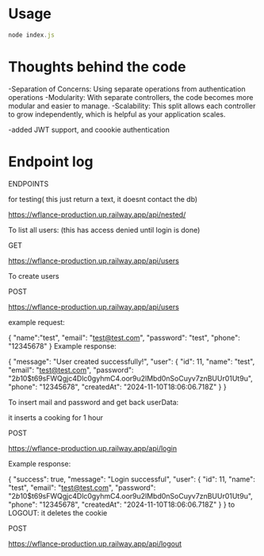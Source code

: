 # Usage

```javascript
node index.js
```

# Thoughts behind the code

-Separation of Concerns: Using separate operations from authentication operations
-Modularity: With separate controllers, the code becomes more modular and easier to manage.
-Scalability: This split allows each controller to grow independently, which is helpful as your application scales.

-added JWT support, and coookie authentication

# Endpoint log

ENDPOINTS

for testing( this just return a text, it doesnt contact the db)

https://wflance-production.up.railway.app/api/nested/

To list all users: (this has access denied until login is done)

GET

https://wflance-production.up.railway.app/api/users

To create users

POST

https://wflance-production.up.railway.app/api/users

example request:

{
"name":"test",
"email": "test@test.com",
"password": "test",
"phone": "12345678"
}
Example response:

{
"message": "User created successfully!",
"user": {
"id": 11,
"name": "test",
"email": "test@test.com",
"password": "$2b$10$t69sFWQgjc4Dlc0gyhmC4.oor9u2lMbd0nSoCuyv7znBUUr01Ut9u",
"phone": "12345678",
"createdAt": "2024-11-10T18:06:06.718Z"
}
}

To insert mail and password and get back userData:

it inserts a cooking for 1 hour

POST

https://wflance-production.up.railway.app/api/login

Example response:

{
"success": true,
"message": "Login successful",
"user": {
"id": 11,
"name": "test",
"email": "test@test.com",
"password": "$2b$10$t69sFWQgjc4Dlc0gyhmC4.oor9u2lMbd0nSoCuyv7znBUUr01Ut9u",
"phone": "12345678",
"createdAt": "2024-11-10T18:06:06.718Z"
}
}
to LOGOUT:
it deletes the cookie

POST

https://wflance-production.up.railway.app/api/logout
